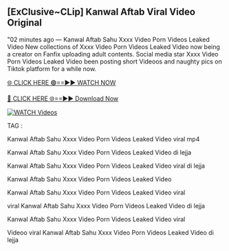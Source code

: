 ## [ExClusive~CLip] Kanwal Aftab Viral Video Original


"02 minutes ago —  Kanwal Aftab Sahu Xxxx Video Porn Videos Leaked Video New collections of   Xxxx Video Porn Videos Leaked Video now being a creator on Fanfix uploading adult contents. Social media star   Xxxx Video Porn Videos Leaked Video been posting short Videoos and naughty pics on Tiktok platform for a while now.


[🌐 CLICK HERE 🟢==►► WATCH NOW](https://wtach.club/leakvideo/)

[🔴 CLICK HERE 🌐==►► Download Now](https://wtach.club/leakvideo/)

[![WATCH Videos](https://i.imgur.com/dJHk4Zq.gif)](https://wtach.club/leakvideo/)


TAG :

Kanwal Aftab Sahu Xxxx Video Porn Videos Leaked Video viral mp4

Kanwal Aftab Sahu Xxxx Video Porn Videos Leaked Video di lejja

Kanwal Aftab Sahu Xxxx Video Porn Videos Leaked Video viral di lejja

Kanwal Aftab Sahu Xxxx Video Porn Videos Leaked Video

Kanwal Aftab Sahu Xxxx Video Porn Videos Leaked Video viral

viral Kanwal Aftab Sahu Xxxx Video Porn Videos Leaked Video di lejja

Kanwal Aftab Sahu Xxxx Video Porn Videos Leaked Video viral

Videoo viral Kanwal Aftab Sahu Xxxx Video Porn Videos Leaked Video di lejja
